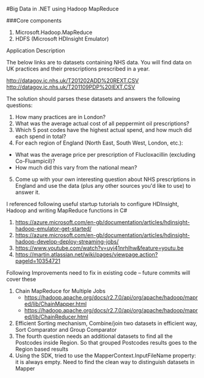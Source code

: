﻿#Big Data in .NET using Hadoop MapReduce 

###Core components
 1. Microsoft.Hadoop.MapReduce
 2. HDFS (Microsoft HDInsight Emulator)

Application Description
 
The below links are to datasets containing NHS data. You will find data on UK practices and their prescriptions prescribed in a year. 

http://datagov.ic.nhs.uk/T201202ADD%20REXT.CSV 
http://datagov.ic.nhs.uk/T201109PDP%20IEXT.CSV 

The solution should parses these datasets and answers the following questions:
 
1. How many practices are in London? 
2. What was the average actual cost of all peppermint oil prescriptions? 
3. Which 5 post codes have the highest actual spend, and how much did each spend in total? 
4. For each region of England (North East, South West, London, etc.): 
  * What was the average price per prescription of Flucloxacillin (excluding Co-Fluampicil)? 
  * How much did this vary from the national mean? 
5. Come up with your own interesting question about NHS prescriptions in England and use the data (plus any other sources you'd like to use) to answer it. 

I referenced following useful startup tutorials to configure HDInsight, Hadoop and writing MapReduce functions in C#

1.	https://azure.microsoft.com/en-gb/documentation/articles/hdinsight-hadoop-emulator-get-started/
2.	https://azure.microsoft.com/en-gb/documentation/articles/hdinsight-hadoop-develop-deploy-streaming-jobs/
3.	https://www.youtube.com/watch?v=uyi41nrhlhw&feature=youtu.be
4.	https://martin.atlassian.net/wiki/pages/viewpage.action?pageId=10354721

Following Improvements need to fix in existing code – future commits will cover these
1.	Chain MapReduce for Multiple Jobs
    * https://hadoop.apache.org/docs/r2.7.0/api/org/apache/hadoop/mapred/lib/ChainMapper.html
    * https://hadoop.apache.org/docs/r2.7.0/api/org/apache/hadoop/mapred/lib/ChainReducer.html
2.	Efficient Sorting mechanism, Combine/join two datasets in efficient way, Sort Comparator and Group Comparator 
3.	The fourth question needs an additional datasets to find all the Postcodes inside Region. So that grouped Postcodes results goes to the Region based results
4.	Using the SDK, tried to use the MapperContext.InputFileName property: it is always empty. Need to find the clean way to distinguish datasets in Mapper
